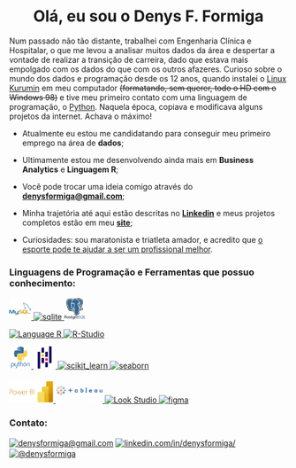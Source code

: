 <!-- 
Atualmente estou focado em:
<div style="display: inline">
  &nbsp;&nbsp;<img width='60' height='60' src="https://github.com/devicons/devicon/blob/v2.15.1/icons/python/python-original-wordmark.svg" />&nbsp;&nbsp;
  &nbsp;&nbsp;<img width='60' height='60' src="https://cdn.jsdelivr.net/gh/devicons/devicon/icons/r/r-original.svg" />&nbsp;&nbsp;&nbsp;
  &nbsp;&nbsp;<img width='60' height='60' src="https://github.com/devicons/devicon/blob/v2.15.1/icons/mysql/mysql-original-wordmark.svg" />&nbsp;&nbsp;
  &nbsp;&nbsp;<img width='100' height='50' src="https://github.com/denysformiga/denysformiga/blob/main/power-bi-microsoft-seeklogo.com.png" />&nbsp;&nbsp;
  &nbsp;&nbsp;<img width='100' height='60' src="https://github.com/denysformiga/denysformiga/blob/main/Tableau-Logo-700x394.png" />&nbsp;&nbsp;
</div> 

- Apaixonado por música 🎸 e moda masculina 🤵.
- Triatleta amador e maratonista 🏊🚴🏃.
-->


<h1 align="center">Olá, eu sou o Denys F. Formiga</h1>

Num passado não tão distante, trabalhei com Engenharia Clínica e Hospitalar, o que me levou a analisar muitos dados da área e despertar a vontade de realizar a transição de carreira, dado que estava mais empolgado com os dados do que com os outros afazeres. Curioso sobre o mundo dos dados e programação desde os 12 anos, quando instalei o [Linux Kurumin](https://www.hardware.com.br/kurumin/) em meu computador ~~(formatando, sem querer, todo o HD com o Windows 98)~~ e tive meu primeiro contato com uma linguagem de programação, o [Python](https://www.python.org/about/). Naquela época, copiava e modificava alguns projetos da internet. Achava o máximo!
  
- Atualmente eu estou me candidatando para conseguir meu primeiro emprego na área de **dados**;

- Ultimamente estou me desenvolvendo ainda mais em **Business Analytics** e **Linguagem R**;

- Você pode trocar uma ideia comigo através do **denysformiga@gmail.com**;

- Minha trajetória até aqui estão descritas no [**Linkedin**](https://www.linkedin.com/in/denysformiga/) e meus projetos completos estão em meu [**site**](https://sites.google.com/view/denysformiga/);

- Curiosidades: sou maratonista e triatleta amador, e acredito que [o esporte pode te ajudar a ser um profissional melhor](https://www.linkedin.com/pulse/triathlon-e-vida-profissional-muito-al%2525C3%2525A9m-de-endurance-jo%2525C3%2525A3o-victor%3FtrackingId=3bFkAe9vxIqnKM0hOX1U9Q%253D%253D/?trackingId=3bFkAe9vxIqnKM0hOX1U9Q%3D%3D).


<h3 align="left">Linguagens de Programação e Ferramentas que possuo conhecimento:</h3>
<p align="left"> 
  <a href="https://www.mysql.com/" target="_blank" rel="noreferrer"> <img src="https://raw.githubusercontent.com/devicons/devicon/master/icons/mysql/mysql-original-wordmark.svg" alt="mysql" width="40" height="40"/> </a> 
  <a href="https://www.sqlite.org/" target="_blank" rel="noreferrer"> <img src="https://www.vectorlogo.zone/logos/sqlite/sqlite-icon.svg" alt="sqlite" width="40" height="40"/> </a>
  <a href="https://www.postgresql.org" target="_blank" rel="noreferrer"> <img src="https://raw.githubusercontent.com/devicons/devicon/master/icons/postgresql/postgresql-original-wordmark.svg" alt="postgresql" width="40" height="40"/> </a> </p>

  <a href="https://www.r-project.org" target="_blank" rel="noreferrer"> <img src="https://cdn.jsdelivr.net/gh/devicons/devicon/icons/r/r-original.svg" alt="Language R" width="40" height="40"/> </a> 
  <a href="https://posit.co/products/open-source/rstudio/" target="_blank" rel="noreferrer"> <img src="https://www.rstudio.com/wp-content/uploads/2018/10/RStudio-Logo-Flat.png" alt="R-Studio" width="100" height="35"/> </a> 
  
  <a href="https://www.python.org" target="_blank" rel="noreferrer"> <img src="https://github.com/devicons/devicon/blob/v2.15.1/icons/python/python-original-wordmark.svg" alt="python" width="40" height="40"/> </a> 
  <a href="https://pandas.pydata.org/" target="_blank" rel="noreferrer"> <img src="https://raw.githubusercontent.com/devicons/devicon/2ae2a900d2f041da66e950e4d48052658d850630/icons/pandas/pandas-original.svg" alt="pandas" width="40" height="40"/> </a> 
  <a href="https://scikit-learn.org/" target="_blank" rel="noreferrer"> <img src="https://upload.wikimedia.org/wikipedia/commons/0/05/Scikit_learn_logo_small.svg" alt="scikit_learn" width="40" height="40"/> </a> 
  <a href="https://seaborn.pydata.org/" target="_blank" rel="noreferrer"> <img src="https://seaborn.pydata.org/_images/logo-mark-lightbg.svg" alt="seaborn" width="40" height="40"/> </a> 

  <a href="https://powerbi.microsoft.com/pt-br/" target="_blank" rel="noreferrer"> <img src="https://github.com/denysformiga/denysformiga/blob/main/power-bi-microsoft-seeklogo.com.png" alt="PowerBI" width="80" height="40"/> </a> 
  <a href="https://www.tableau.com/pt-br" target="_blank" rel="noreferrer"> <img src="https://github.com/denysformiga/denysformiga/blob/main/Tableau-Logo-700x394.png" alt="Tableu" width="85" height="45"/> </a> 
  <a href="https://cloud.google.com/looker?hl=pt-br" target="_blank" rel="noreferrer"> <img src="https://seeklogo.com/images/G/google-looker-logo-B27BD25E4E-seeklogo.com.png" alt="Look Studio" width="26" height="40"/> </a> 
  <a href="https://www.figma.com/" target="_blank" rel="noreferrer"> <img src="https://www.vectorlogo.zone/logos/figma/figma-icon.svg" alt="figma" width="40" height="40"/> </a> 

<h3 align="left">Contato:</h3>
<p align="left">
<a href="mailto:denysformiga@gmail.com" target="blank"><img align="center" src="https://www.google.com/gmail/about/static-2.0/images/logo-gmail.png" alt="denysformiga@gmail.com" height="40" width="40" /></a>             
<a href="https://linkedin.com/in/denysformiga/" target="blank"><img align="center" src="https://raw.githubusercontent.com/rahuldkjain/github-profile-readme-generator/master/src/images/icons/Social/linked-in-alt.svg" alt="linkedin.com/in/denysformiga/" height="30" width="40" /></a>
<a href="https://instagram.com/denysformiga" target="blank"><img align="center" src="https://raw.githubusercontent.com/rahuldkjain/github-profile-readme-generator/master/src/images/icons/Social/instagram.svg" alt="@denysformiga" height="30" width="40" /></a>
</p>
